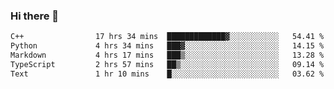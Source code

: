 ### Hi there 🌱
<!--START_SECTION:waka-->

```txt
C++                17 hrs 34 mins  █████████████▓░░░░░░░░░░░   54.41 %
Python             4 hrs 34 mins   ███▓░░░░░░░░░░░░░░░░░░░░░   14.15 %
Markdown           4 hrs 17 mins   ███▒░░░░░░░░░░░░░░░░░░░░░   13.28 %
TypeScript         2 hrs 57 mins   ██▒░░░░░░░░░░░░░░░░░░░░░░   09.14 %
Text               1 hr 10 mins    █░░░░░░░░░░░░░░░░░░░░░░░░   03.62 %
```

<!--END_SECTION:waka-->
<!--
**Dieg0raf/Dieg0raf** is a ✨ _special_ ✨ repository because its `README.md` (this file) appears on your GitHub profile.

Here are some ideas to get you started:

- 🔭 I’m currently working on ...
- 🌱 I’m currently learning ...
- 👯 I’m looking to collaborate on ...
- 🤔 I’m looking for help with ...
- 💬 Ask me about ...
- 📫 How to reach me: ...
- 😄 Pronouns: ...
- ⚡ Fun fact: ...
-->
